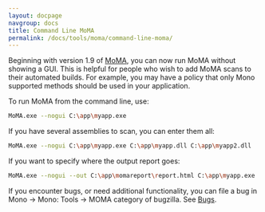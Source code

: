 ```yaml
---
layout: docpage
navgroup: docs
title: Command Line MoMA
permalink: /docs/tools/moma/command-line-moma/
---
```


Beginning with version 1.9 of [MoMA]({{site.github.url}}/docs/tools/moma/), you can now run MoMA without showing a GUI. This is helpful for people who wish to add MoMA scans to their automated builds. For example, you may have a policy that only Mono supported methods should be used in your application.

To run MoMA from the command line, use:

``` bash
MoMA.exe --nogui C:\app\myapp.exe
```

If you have several assemblies to scan, you can enter them all:

``` bash
MoMA.exe --nogui C:\app\myapp.exe C:\app\myapp.dll C:\app\myapp2.dll
```

If you want to specify where the output report goes:

``` bash
MoMA.exe --nogui --out C:\app\momareport\report.html C:\app\myapp.exe
```

 If you encounter bugs, or need additional functionality, you can file a bug in Mono -\> Mono: Tools -\> MOMA category of bugzilla. See [Bugs]({{site.github.url}}/old_site/Bugs "Bugs").

